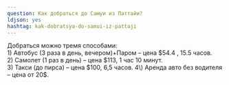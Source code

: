 ```yaml
---
question: Как добраться до Самуи из Паттайи?
ldjson: yes
hashtag: kak-dobratsya-do-samui-iz-pattaji
---
```


Добраться можно тремя способами:  
1\) Автобус (3 раза в день, вечером)+Паром – цена $54.4 , 15.5 часов.   
2\) Самолет (1 раз в день) – цена $113, 1 час 10 минут.   
3\) Такси (до пирса) – цена $100, 6,5 часов.  
4\) Аренда авто без водителя – цена от 20$.
